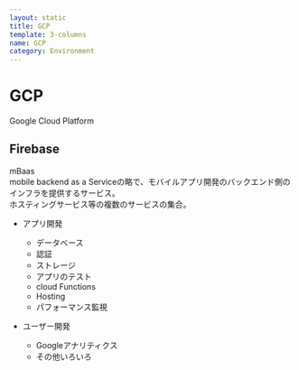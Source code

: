 ```yaml
---
layout: static
title: GCP
template: 3-columns
name: GCP
category: Environment
---
```


# GCP
Google Cloud Platform

## Firebase

mBaas  
mobile backend as a Serviceの略で、モバイルアプリ開発のバックエンド側のインフラを提供するサービス。  
ホスティングサービス等の複数のサービスの集合。

+ アプリ開発
  - データベース
  - 認証
  - ストレージ
  - アプリのテスト
  - cloud Functions
  - Hosting
  - パフォーマンス監視

+ ユーザー開発
  - Googleアナリティクス
  - その他いろいろ
